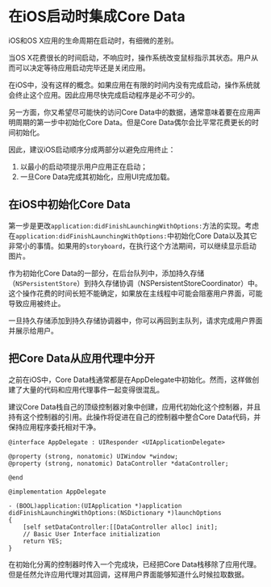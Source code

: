 # 在iOS启动时集成Core Data

iOS和OS X应用的生命周期在启动时，有细微的差别。

当OS X花费很长的时间启动，不响应时，操作系统改变鼠标指示其状态。用户从而可以决定等待应用启动完毕还是关闭应用。

在iOS中，没有这样的概念。如果应用在有限的时间内没有完成启动，操作系统就会终止这个应用。因此应用尽快完成启动程序是必不可少的。

另一方面，你又希望尽可能快的访问Core Data中的数据，通常意味着要在应用声明周期的第一步中初始化Core Data。但是Core Data偶尔会比平常花费更长的时间初始化。

因此，建议iOS启动顺序分成两部分以避免应用终止：
1.    以最小的启动项提示用户应用正在启动；
2.    一旦Core Data完成其初始化，应用UI完成加载。

## 在iOS中初始化Core Data
第一步是更改`application:didFinishLaunchingWithOptions:`方法的实现。考虑在`application:didFinishLaunchingWithOptions:`中初始化Core Data以及其它非常小的事情。如果用的`storyboard`，在执行这个方法期间，可以继续显示启动图片。

作为初始化Core Data的一部分，在后台队列中，添加持久存储（`NSPersistentStore`）到持久存储协调（NSPersistentStoreCoordinator）中。这个操作花费的时间长短不能确定，如果放在主线程中可能会阻塞用户界面，可能导致应用被终止。

一旦持久存储添加到持久存储协调器中，你可以再回到主队列，请求完成用户界面并展示给用户。

## 把Core Data从应用代理中分开

之前在iOS中，Core Data栈通常都是在AppDelegate中初始化。然而，这样做创建了大量的代码和应用代理事件一起变得很混乱。

建议Core Data栈自己的顶级控制器对象中创建，应用代初始化这个控制器，并且持有这个控制器的引用。此操作将促进在自己的控制器中整合Core Data代码，并保持应用程序委托相对干净。 

```
@interface AppDelegate : UIResponder <UIApplicationDelegate>
 
@property (strong, nonatomic) UIWindow *window;
@property (strong, nonatomic) DataController *dataController;
 
@end
 
@implementation AppDelegate
 
- (BOOL)application:(UIApplication *)application didFinishLaunchingWithOptions:(NSDictionary *)launchOptions
{
    [self setDataController:[[DataController alloc] init];
    // Basic User Interface initialization
    return YES;
}
```

在初始化分离的控制器时传入一个完成块，已经把Core Data栈移除了应用代理。但是任然允许应用代理对其回调，这样用户界面能够知道什么时候拉取数据。




